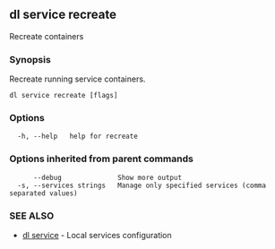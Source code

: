 ## dl service recreate

Recreate containers

### Synopsis

Recreate running service containers.

```
dl service recreate [flags]
```

### Options

```
  -h, --help   help for recreate
```

### Options inherited from parent commands

```
      --debug              Show more output
  -s, --services strings   Manage only specified services (comma separated values)
```

### SEE ALSO

* [dl service](dl_service.md)     - Local services configuration

